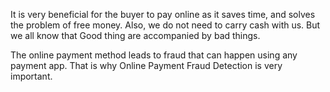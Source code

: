 It is very beneficial for the buyer to pay online as it saves time, and solves the problem of free money. Also, we do not need to carry cash with us. But we all know that Good thing are accompanied by bad things. 

The online payment method leads to fraud that can happen using any payment app. That is why Online Payment Fraud Detection is very important.
